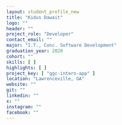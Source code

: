 ```yaml
---
layout: student_profile_new
title: "Kidus Dawait"
logo: ""
header: ""
project_role: "Developer"
contact_email: ""
major: "I.T., Conc. Software Development"
graduation_year: 2020
cohort: ""
skills: [ ]
highlights: [ ]
project_key: [ "ggc-intern-app" ]
location: "Lawrenceville, GA"
website: ""
git: ""
linkedin: ""
x: ""
instagram: ""
facebook: ""
---
```

